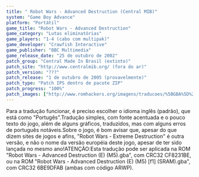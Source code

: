 ```yaml
---
title: " Robot Wars - Advanced Destruction (Central MIB)"
system: "Game Boy Advance"
platform: "Portátil"
game_title: "Robot Wars - Advanced Destruction"
game_category: "Lutas eliminatórias"
game_players: "1-4 (cabo com multipak)"
game_developer: "Crawfish Interactive"
game_publisher: "BBC Multimedia"
game_release_date: "25 de outubro de 2002"
patch_group: "Central Made In Brasil (extinto)"
patch_site: "http://www.centralmib.org/ (fora do ar)"
patch_version: "???"
patch_release: "1 de outubro de 2005 (provavelmente)"
patch_type: "Patch IPS dentro de pacote ZIP"
patch_progress: "100%"
patch_images: ["http://www.romhackers.org/imagens/traducoes/%5BGBA%5D%20Robot%20Wars%20-%20Advanced%20Destruction%20-%20Central%20MIB%20-%201.png","http://www.romhackers.org/imagens/traducoes/%5BGBA%5D%20Robot%20Wars%20-%20Advanced%20Destruction%20-%20Central%20MIB%20-%202.png","http://www.romhackers.org/imagens/traducoes/%5BGBA%5D%20Robot%20Wars%20-%20Advanced%20Destruction%20-%20Central%20MIB%20-%203.png"]
---
```

Para a tradução funcionar, é preciso escolher o idioma inglês (padrão), que está como "Portugês".Tradução simples, com fonte acentuada e o pouco texto do jogo, além de alguns gráficos, traduzidos, mas com alguns erros de português notáveis.Sobre o jogo, é bom avisar que, apesar do que dizem sites de jogos e afins, "Robot Wars - Extreme Destruction" é outra versão, e não o nome da versão européia deste jogo, apesar de ter sido lançada no mesmo ano!ATENÇÃO:Esta tradução pode ser aplicada na ROM "Robot Wars - Advanced Destruction (E) (M5).gba", com CRC32 CF8231BE, ou na ROM "Robot Wars - Advanced Destruction (E) (M5) [f1] (SRAM).gba", com CRC32 6BE9DFAB (ambas com código ARWP).